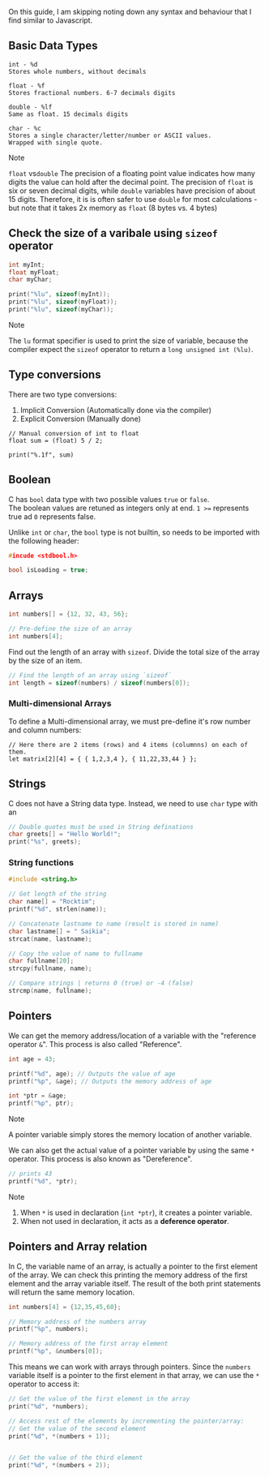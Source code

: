 On this guide, I am skipping noting down any syntax and behaviour that I find
similar to Javascript.

## Basic Data Types

```
int - %d
Stores whole numbers, without decimals

float - %f
Stores fractional numbers. 6-7 decimals digits

double - %lf
Same as float. 15 decimals digits

char - %c
Stores a single character/letter/number or ASCII values.
Wrapped with single quote.
```

> [!NOTE]
> `float` vs`double`
> The precision of a floating point value indicates how many digits the value
> can hold after the decimal point. The precision of `float` is six or seven decimal
> digits, while `double` variables have precision of about 15 digits. Therefore, it
> is is often safer to use `double` for most calculations - but note that it takes
> 2x memory as `float` (8 bytes vs. 4 bytes)

## Check the size of a varibale using `sizeof` operator

```c
int myInt;
float myFloat;
char myChar;

print("%lu", sizeof(myInt));
print("%lu", sizeof(myFloat));
print("%lu", sizeof(myChar));
```

> [!NOTE]
> The `lu` format specifier is used to print the size of variable, because the
> compiler expect the `sizeof` operator to return a `long unsigned int (%lu)`.

## Type conversions

There are two type conversions:

1. Implicit Conversion (Automatically done via the compiler)
2. Explicit Conversion (Manually done)

```
// Manual conversion of int to float
float sum = (float) 5 / 2;

print("%.1f", sum)
```

## Boolean

C has `bool` data type with two possible values `true` or `false`. \
The boolean values are retuned as integers only at end. `1 >=` represents true
ad `0` represents false.


Unlike `int` or `char`, the `bool` type is not builtin, so needs to be imported
with the following header:

```c
#incude <stdbool.h>

bool isLoading = true;
```

## Arrays

```c
int numbers[] = {12, 32, 43, 56};

// Pre-define the size of an array
int numbers[4];
```

Find out the length of an array with `sizeof`. Divide the total size of the array
by the size of an item.

```c
// Find the length of an array using `sizeof`
int length = sizeof(numbers) / sizeof(numbers[0]);
```
### Multi-dimensional Arrays

To define a Multi-dimensional array, we must pre-define it's row number and column numbers:

```
// Here there are 2 items (rows) and 4 items (columnns) on each of them.
let matrix[2][4] = { { 1,2,3,4 }, { 11,22,33,44 } };
```

## Strings

C does not have a String data type. Instead, we need to use `char` type with an

```c
// Double quotes must be used in String definations
char greets[] = "Hello World!";
print("%s", greets);
```


### String functions

```c
#include <string.h>

// Get length of the string
char name[] = "Rocktim";
printf("%d", strlen(name));

// Concatenate lastname to name (result is stored in name)
char lastname[] = " Saikia";
strcat(name, lastname);

// Copy the value of name to fullname
char fullname[20];
strcpy(fullname, name);

// Compare strings | returns 0 (true) or -4 (false)
strcmp(name, fullname);
```

## Pointers

We can get the memory address/location of a variable with the "reference operator `&`".
This process is also called "Reference".

```c
int age = 43;

printf("%d", age); // Outputs the value of age
printf("%p", &age); // Outputs the memory address of age

int *ptr = &age;
printf("%p", ptr);
```

> [!NOTE]
> A pointer variable simply stores the memory location of another variable.

We can also get the actual value of a pointer variable by using the same `*` operator.
This process is also known as "Dereference".

```c
// prints 43
printf("%d", *ptr);
```

> [!NOTE]
> 1. When `*` is used in declaration (`int *ptr`), it creates a pointer variable.
> 2. When not used in declaration, it acts as a **deference operator**.

## Pointers and Array relation

In C, the variable name of an array, is actually a pointer to the first element of the array.
We can check this printing the memory address of the first element and the array variable itself.
The result of the both print statements will return the same memory location.

```c
int numbers[4] = {12,35,45,60};

// Memory address of the numbers array
printf("%p", numbers);

// Memory address of the first array element
printf("%p", &numbers[0]);
```

This means we can work with arrays through pointers. Since the `numbers` variable itself is
a pointer to the first element in that array, we can use the `*` operator to access it:

```c
// Get the value of the first element in the array
print("%d", *numbers);

// Access rest of the elements by incrementing the pointer/array:
// Get the value of the second element
print("%d", *(numbers + 1));


// Get the value of the third element
print("%d", *(numbers + 2));
```
